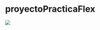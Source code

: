 # proyectoPracticaFlex

![](https://github.com/Alexander12302002/proyectoPracticaFlex/blob/ejercicio_6/storage/img/ejercicio_6.png)